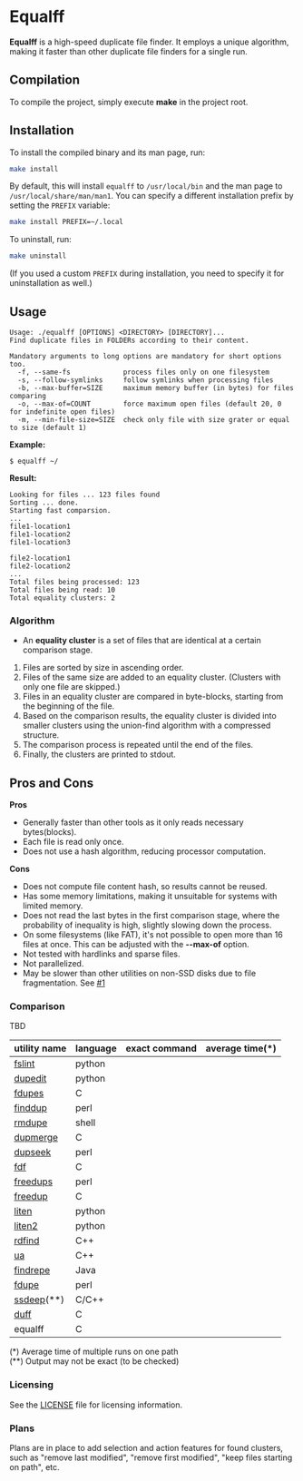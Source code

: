 # Equalff

**Equalff** is a high-speed duplicate file finder. It employs a unique algorithm, making it faster than other duplicate file finders for a single run.

## Compilation
To compile the project, simply execute **make** in the project root.

## Installation

To install the compiled binary and its man page, run:

```sh
make install
```

By default, this will install `equalff` to `/usr/local/bin` and the man page to `/usr/local/share/man/man1`. You can specify a different installation prefix by setting the `PREFIX` variable:

```sh
make install PREFIX=~/.local
```

To uninstall, run:

```sh
make uninstall
```

(If you used a custom `PREFIX` during installation, you need to specify it for uninstallation as well.)

## Usage
```
Usage: ./equalff [OPTIONS] <DIRECTORY> [DIRECTORY]...
Find duplicate files in FOLDERs according to their content.

Mandatory arguments to long options are mandatory for short options too.
  -f, --same-fs             process files only on one filesystem
  -s, --follow-symlinks     follow symlinks when processing files
  -b, --max-buffer=SIZE     maximum memory buffer (in bytes) for files comparing
  -o, --max-of=COUNT        force maximum open files (default 20, 0 for indefinite open files)
  -m, --min-file-size=SIZE  check only file with size grater or equal to size (default 1)
```

**Example:**
```
$ equalff ~/
```
**Result:**
```
Looking for files ... 123 files found
Sorting ... done.
Starting fast comparsion.
...
file1-location1
file1-location2
file1-location3

file2-location1
file2-location2
...
Total files being processed: 123
Total files being read: 10
Total equality clusters: 2
```

### Algorithm
- An **equality cluster** is a set of files that are identical at a certain comparison stage.
1. Files are sorted by size in ascending order.
1. Files of the same size are added to an equality cluster. (Clusters with only one file are skipped.)
1. Files in an equality cluster are compared in byte-blocks, starting from the beginning of the file.
1. Based on the comparison results, the equality cluster is divided into smaller clusters using the union-find algorithm with a compressed structure.
1. The comparison process is repeated until the end of the files.
1. Finally, the clusters are printed to stdout.

## Pros and Cons
**Pros**
- Generally faster than other tools as it only reads necessary bytes(blocks).
- Each file is read only once.
- Does not use a hash algorithm, reducing processor computation.

**Cons**
- Does not compute file content hash, so results cannot be reused.
- Has some memory limitations, making it unsuitable for systems with limited memory.
- Does not read the last bytes in the first comparison stage, where the probability of inequality is high, slightly slowing down the process.
- On some filesystems (like FAT), it's not possible to open more than 16 files at once. This can be adjusted with the **--max-of** option.
- Not tested with hardlinks and sparse files.
- Not parallelized.
- May be slower than other utilities on non-SSD disks due to file fragmentation. See [#1](https://github.com/jhkst/equalff/issues/1)


### Comparison
TBD

| utility name                                               | language | exact command | average time(*) |
|------------------------------------------------------------|----------|---------------|-----------------|
| [fslint](http://www.pixelbeat.org/fslint/)                 | python   |               |                 |
| [dupedit](http://www.pixelbeat.org/fslint/)                | python   |               |                 |
| [fdupes](https://github.com/adrianlopezroche/fdupes)       | C        |               |                 |
| [finddup](http://finddup.sourceforge.net/)                 | perl     |               |                 |
| [rmdupe](https://github.com/IgnorantGuru/rmdupe)           | shell    |               |                 |
| [dupmerge](https://sourceforge.net/projects/dupmerge/)     | C        |               |                 |
| [dupseek](http://www.beautylabs.net/software/dupseek.html) | perl     |               |                 |
| [fdf](https://github.com/harski/fdf)                       | C        |               |                 |
| [freedups](http://www.stearns.org/freedups/)               | perl     |               |                 |
| [freedup](http://freedup.org/)                             | C        |               |                 |
| [liten](https://code.google.com/archive/p/liten/)          | python   |               |                 |
| [liten2](https://code.google.com/archive/p/liten2/)        | python   |               |                 |
| [rdfind](https://rdfind.pauldreik.se/)                     | C++      |               |                 |
| [ua](https://github.com/euedge/ua)                         | C++      |               |                 |
| [findrepe](https://github.com/franci/findrepe)             | Java     |               |                 |
| [fdupe](https://neaptide.org/projects/fdupe/)              | perl     |               |                 |
| [ssdeep](http://ssdeep.sourceforge.net/)(**)               | C/C++    |               |                 |
| [duff](http://duff.dreda.org/)                             | C        |               |                 |
| equalff                                                    | C        |               |                 |

(\*) Average time of multiple runs on one path<br>
(**) Output may not be exact (to be checked)

### Licensing
See the [LICENSE](LICENSE) file for licensing information.

### Plans
Plans are in place to add selection and action features for found clusters, such as "remove last modified", "remove first modified", "keep files starting on path", etc.
